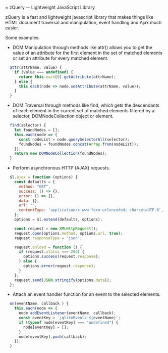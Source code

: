 = zQuery -- Lightweight JavaScript Library

zQuery is a fast and lightweight javascript library that makes things like HTML document traversal and manipulation, event handling and Ajax much easier.

Some examples:

* DOM Manipulation through methods like attr() allows you to get the value of an attribute for the first element in the set of matched elements or set an attribute for every matched element.

``` Javascript
  attr(attrName, value) {
    if (value === undefined) {
      return this.each[0].getAttribute(attrName);
    } else {
      this.each(node => node.setAttribute(attrName, value));
    }
  }
```

* DOM Traversal through methods like find, which gets the descendants of each element in the current set of matched elements filtered by a selector, DOMNodeCollection object or element.

``` Javascript
  find(selector) {
    let foundNodes = [];
    this.each(node => {
      const nodeList = node.querySelectorAll(selector);
      foundNodes = foundNodes.concat(Array.from(nodeList));
    });
    return new DOMNodeCollection(foundNodes);
  }
```

* Perform asynchronous HTTP (AJAX) requests.

``` Javascript
  $l.ajax = function (options) {
    const defaults = {
      method: "GET",
      success: () => {},
      error: () => {},
      data: {},
      url: "",
      contentType: 'application/x-www-form-urlencoded; charset=UTF-8',
    };
    options = $l.extend(defaults, options);

    const request = new XMLHttpRequest();
    request.open(options.method, options.url, true);
    request.responseType = 'json';

    request.onload = function () {
      if (request.status === 200) {
        options.success(request.response);
      } else {
        options.error(request.response);
      }
    };
    request.send(JSON.stringify(options.data));
  };
```

* Attach an event handler function for an event to the selected elements.

``` Javascript
  on(eventName, callback ) {
    this.each(node => {
      node.addEventListener(eventName, callback);
      const eventKey = `jqliteEvents-${eventName}`;
      if (typeof node[eventKey] === "undefined") {
        node[eventKey] = [];
      }
      node[eventKey].push(callback);
    });
  }

```
